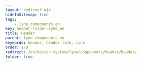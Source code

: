 ```yaml
---
layout: redirect.njk
hideInSitemap: true
tags: 
    - lyne_components_en
key: header-folder-lyne_en
title: Header
parent: lyne_components_en
keywords: header, header-link, link
order: 170
redirect: /en/design-system/lyne/components/header/header/
folder: true
---
```


